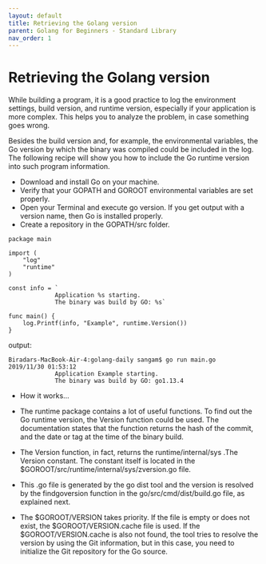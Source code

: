 ```yaml
---
layout: default
title: Retrieving the Golang version
parent: Golang for Beginners - Standard Library
nav_order: 1
---
```

# Retrieving the Golang version

While building a program, it is a good practice to log the environment settings, build version, and runtime version,
especially if your application is more complex. This helps you to analyze the problem, in case something goes wrong.

Besides the build version and, for example, the environmental variables, the Go version by which the binary was compiled could be included in the log. The following recipe will show you how to include 
the Go runtime version into such program information.

   - Download and install Go on your machine.
   - Verify that your GOPATH and GOROOT environmental variables are set properly.
   - Open your Terminal and execute go version. If you get output with a version name, then Go is installed properly.
   - Create a repository in the GOPATH/src folder.

```
package main

import (
	"log"
	"runtime"
)

const info = `
			 Application %s starting.
			 The binary was build by GO: %s`

func main() {
	log.Printf(info, "Example", runtime.Version())
}
```
output:
```
Biradars-MacBook-Air-4:golang-daily sangam$ go run main.go 
2019/11/30 01:53:12 
			 Application Example starting.
			 The binary was build by GO: go1.13.4

```
- How it works...

- The runtime package contains a lot of useful functions. To find out the Go runtime version, the Version function could be used. The documentation states that the function returns the hash of the commit, and the date or tag at the time of the binary build.

- The Version function, in fact, returns the runtime/internal/sys .The Version constant. The constant itself is located in the $GOROOT/src/runtime/internal/sys/zversion.go file.

- This .go file is generated by the go dist tool and the version is resolved by the findgoversion function in the go/src/cmd/dist/build.go file, as explained next.

- The $GOROOT/VERSION takes priority. If the file is empty or does not exist, the $GOROOT/VERSION.cache file is used. If the $GOROOT/VERSION.cache is also not found, the tool tries to resolve the version by using the Git information, but in this case, you need to initialize the Git repository for the Go source.
